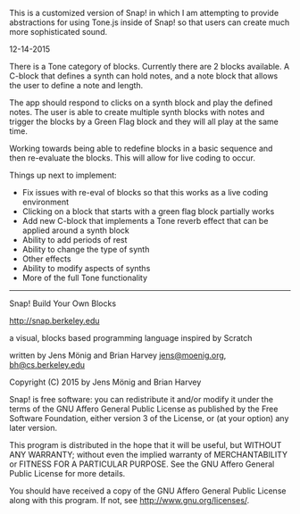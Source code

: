 
This is a customized version of Snap! in which I am attempting to provide
abstractions for using Tone.js inside of Snap! so that users can create
much more sophisticated sound.

12-14-2015

There is a Tone category of blocks.  Currently there are 2 blocks available.  A
C-block that defines a synth can hold notes, and a note block that allows the
user to define a note and length.

The app should respond to clicks on a synth block and play the defined notes.
The user is able to create multiple synth blocks with notes and trigger the blocks
by a Green Flag block and they will all play at the same time.

Working towards being able to redefine blocks in a basic sequence and then
re-evaluate the blocks. This will allow for live coding to occur.

Things up next to implement:
- Fix issues with re-eval of blocks so that this works as a live coding environment
- Clicking on a block that starts with a green flag block partially works
- Add new C-block that implements a Tone reverb effect that can be applied
  around a synth block
- Ability to add periods of rest
- Ability to change the type of synth
- Other effects
- Ability to modify aspects of synths
- More of the full Tone functionality

-----------------------------------

Snap! Build Your Own Blocks

http://snap.berkeley.edu

a visual, blocks based programming language
inspired by Scratch

written by Jens Mönig and Brian Harvey
jens@moenig.org, bh@cs.berkeley.edu

Copyright (C) 2015 by Jens Mönig and Brian Harvey

Snap! is free software: you can redistribute it and/or modify
it under the terms of the GNU Affero General Public License as
published by the Free Software Foundation, either version 3 of
the License, or (at your option) any later version.

This program is distributed in the hope that it will be useful,
but WITHOUT ANY WARRANTY; without even the implied warranty of
MERCHANTABILITY or FITNESS FOR A PARTICULAR PURPOSE.  See the
GNU Affero General Public License for more details.

You should have received a copy of the GNU Affero General Public License
along with this program.  If not, see <http://www.gnu.org/licenses/>.

